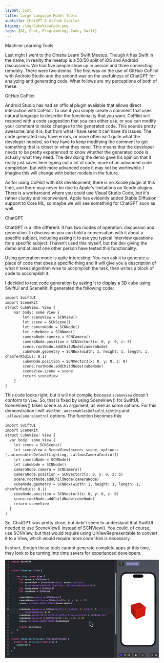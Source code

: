 ```yaml
---
layout: post
title: Large Language Model Tools
subtitle: ChatGPT & Github Copilot
bigimg: /img/CubeViewCode.png
tags: [AI, Chat, Programming, Code, Swift]
---
```


Machine Learning Tools

Last night I went to the Omaha Learn Swift Meetup. Though it has Swift in the name, in reality the meetup is a 50/50 split of iOS and Android discussions. We had five people show up in person and three connecting remotely. There were two demos. The first was on the use of GitHub CoPilot with Android Studio and the second was on the usefulness of ChatGPT for analyzing and generating code.  What follows are my perceptions of both of these.

GitHub CoPilot

Android Studio has had an official plugin available that allows direct interaction with CoPilot. To use it you simply create a comment that uses natural language to describe the functionality that you want. CoPilot will respond with a code suggestion that you can either use, or you can modify your comment to make changes to the generated code. This sounds pretty awesome, and it is, but from what I have seen it can have it’s issues. The code generated may have errors, or more often isn’t quite what the developer needed, so they have to keep modifying the comment to get something that is closer to what they need. This means that the developer needs to be pretty experienced to know whether the generated code is actually what they need. The dev doing the demo gave his opinion that it really just saves time typing out a lot of code, more of an advanced code completion, but with more advanced code it may not be worthwhile. I imagine this will change with better models in the future.

As for using CoPilot with iOS development, there is no Xcode plugin at this time, and there may never be due to Apple's limitations on Xcode plugins.  There is a workaround where you could use Visual Studio Code, but it's rather clunky and inconvenient.  Apple has evidently added Stable Diffusion support to Core ML, so maybe we will see something for ChatGPT soon as well.

ChatGPT

ChatGPT is a little different. It has two modes of operation: discussion and generation. In discussion you can hold a conversation with it about a specific subject, including asking it to ask you typical interview questions for a specific subject. I haven’t used this myself, but the dev giving the demo and at least one other person have tested this functionality. 

Using generation mode is quite interesting. You can ask it to generate a piece of code that does a specific thing and it will give you a description of what it takes algorithm wise to accomplish the task, then writes a block of code to accomplish it.

I decided to test code generation by asking it to display a 3D cube using SwiftUI and SceneKit. It generated the following code:


```
import SwiftUI
import SceneKit
struct CubeView: View {
    var body: some View {
        let sceneView = SCNView()
        let scene = SCNScene()
        let cameraNode = SCNNode()
        let cubeNode = SCNNode()
        cameraNode.camera = SCNCamera()
        cameraNode.position = SCNVector3(x: 0, y: 0, z: 5)
        scene.rootNode.addChildNode(cameraNode)
        cubeNode.geometry = SCNBox(width: 1, height: 1, length: 1, chamferRadius: 0.1)
        cubeNode.position = SCNVector3(x: 0, y: 0, z: 0)
        scene.rootNode.addChildNode(cubeNode)
        sceneView.scene = scene
        return sceneView
    }
}
```

This code looks right, but it will not compile because `sceneView` doesn't conform to `View`.  So, that is fixed by using SceneView() for SwiftUI.  SceneView() takes scene as an argument, as well as some options. For this demonstration I will use the `.autoenablesDefaultLighting` and `.allowsCameraControl` options. The function becomes this:

```
import SwiftUI
import SceneKit
struct CubeView: View {
  var body: some View {
    let scene = SCNScene()
    let sceneView = SceneView(scene: scene, options: [.autoenablesDefaultLighting, .allowsCameraControl])
    let cameraNode = SCNNode()
    let cubeNode = SCNNode()
    cameraNode.camera = SCNCamera()
    cameraNode.position = SCNVector3(x: 0, y: 0, z: 5)
    scene.rootNode.addChildNode(cameraNode)
    cubeNode.geometry = SCNBox(width: 1, height: 1, length: 1, chamferRadius: 0.1)
    cubeNode.position = SCNVector3(x: 0, y: 0, z: 0)
    scene.rootNode.addChildNode(cubeNode)
    return sceneView
  }
}
```

So, ChatGPT was pretty close, but didn't seem to understand that SwiftUI needed to use SceneView() instead of SCNView().  You could, of course, use SCNView, but that would require using  UIViewRepresentable to convert it to a View, which would require more code than is necessary.

In short, though these tools cannot generate complete apps at this time, they look to be turning into time savers for experienced developers.

![CubeView Code](/img/CubeViewCode.png)
